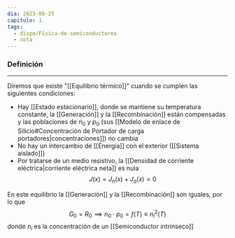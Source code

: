 ```yaml
---
dia: 2023-08-25
capitulo: 1
tags:
  - dispo/Física-de-semiconductores
  - nota
---
```

### Definición
---
Diremos que existe "[[Equilibrio térmico]]" cuando se cumplen las siguientes condiciones:
* Hay [[Estado estacionario]], donde se mantiene su temperatura constante, la [[Generación]] y la [[Recombinación]] están compensadas y las poblaciones de $n_0$ y $p_0$ (sus [[Modelo de enlace de Silicio#Concentración de Portador de carga portadores|concentraciones]]) no cambia
* No hay un intercambio de [[Energía]] con el exterior ([[Sistema aislado]])
* Por tratarse de un medio resistivo, la [[Densidad de corriente eléctrica|corriente eléctrica neta]] es nula $$ J(x) = J_n(x) + J_a(x) = 0 $$

En este equilibrio la [[Generación]] y la [[Recombinación]] son iguales, por lo que $$ G_0 = R_0 \implies n_0 \cdot p_0 = f(T) \equiv n_i^2(T) $$ donde $n_i$ es la concentración de un [[Semiconductor intrínseco]]